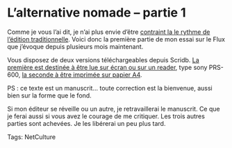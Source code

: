 # L&#8217;alternative nomade &#8211; partie 1

Comme je vous l’ai dit, je n’ai plus envie d’être [contraint la le rythme de l’édition traditionnelle](/2009/12/15/edition-vs-web-le-clash-des-timing/). Voici donc la première partie de mon essai sur le Flux que j’évoque depuis plusieurs mois maintenant.

Vous disposez de deux versions téléchargeables depuis Scridb. [La première est destinée à être lue sur écran ou sur un reader](http://www.scribd.com/doc/24762969/L-alternative-nomade-partie-1), type sony PRS-600, [la seconde à être imprimée sur papier A4](http://www.scribd.com/doc/24763657/L-alternative-nomade-partie-1).

PS : ce texte est un manuscrit... toute correction est la bienvenue, aussi bien sur la forme que le fond.

Si mon éditeur se réveille ou un autre, je retravaillerai le manuscrit. Ce que je ferai aussi si vous avez le courage de me critiquer. Les trois autres parties sont achevées. Je les libérerai un peu plus tard.

Tags: NetCulture